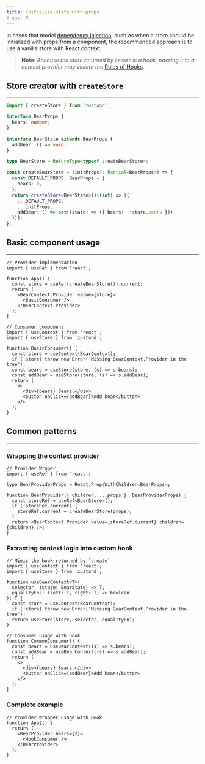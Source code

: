 ```yaml
---
title: initialize-state-with-props
# nav: N
---
```


In cases that model [dependency injection](), such as when a store should be initialized with props from a component, the recommended approach is to use a vanilla store with React.context.

> **Note**: *Because the store returned by* `create` *is a hook, passing it to a context provider may violate the* [Rules of Hooks](https://reactjs.org/docs/hooks-rules.html).

## Store creator with `createStore`
---
```ts
import { createStore } from 'zustand';

interface BearProps {
  bears: number;
}

interface BearState extends BearProps {
  addBear: () => void;
}

type BearStore = ReturnType<typeof createBearStore>;

const createBearStore = (initProps?: Partial<BearProps>) => {
  const DEFAULT_PROPS: BearProps = {
    bears: 0,
  };
  return createStore<BearState>()((set) => ({
    ...DEFAULT_PROPS,
    ...initProps,
    addBear: () => set((state) => ({ bears: ++state.bears })),
  }));
};
```

## Basic component usage
---
```tsx
// Provider implementation
import { useRef } from 'react';

function App() {
  const store = useRef(createBearStore()).current;
  return (
    <BearContext.Provider value={store}>
      <BasicConsumer />
    </BearContext.Provider>
  );
}
```
```tsx
// Consumer component
import { useContext } from 'react';
import { useStore } from 'zustand';

function BasicConsumer() {
  const store = useContext(BearContext);
  if (!store) throw new Error('Missing BearContext.Provider in the tree');
  const bears = useStore(store, (s) => s.bears);
  const addBear = useStore(store, (s) => s.addBear);
  return (
    <>
      <div>{bears} Bears.</div>
      <button onClick={addBear}>Add bear</button>
    </>
  );
}
```

## Common patterns
---
### Wrapping the context provider
```tsx
// Provider Wraper
import { useRef } from 'react';

type BearProviderProps = React.PropsWithChildren<BearProps>;

function BearProvider({ children, ...props }: BearProviderProps) {
  const storeRef = useRef<BearStore>();
  if (!storeRef.current) {
    storeRef.current = createBearStore(props);
  }
  return <BearContext.Provider value={storeRef.current} children={children} />;
}
```
### Extracting context logic into custom hook
```tsx
// Mimic the hook returned by `create`
import { useContext } from 'react';
import { useStore } from 'zustand';

function useBearContext<T>(
  selector: (state: BearState) => T,
  equalityFn?: (left: T, right: T) => boolean
): T {
  const store = useContext(BearContext);
  if (!store) throw new Error('Missing BearContext.Provider in the tree');
  return useStore(store, selector, equalityFn);
}
```
```tsx
// Consumer usage with hook
function CommonConsumer() {
  const bears = useBearContext((s) => s.bears);
  const addBear = useBearContext((s) => s.addBear);
  return (
    <>
      <div>{bears} Bears.</div>
      <button onClick={addBear}>Add bear</button>
    </>
  );
}
```
### Complete example
```tsx
// Provider Wrapper usage with Hook
function App2() {
  return (
    <BearProvider bears={2}>
      <HookConsumer />
    </BearProvider>
  );
}
```
